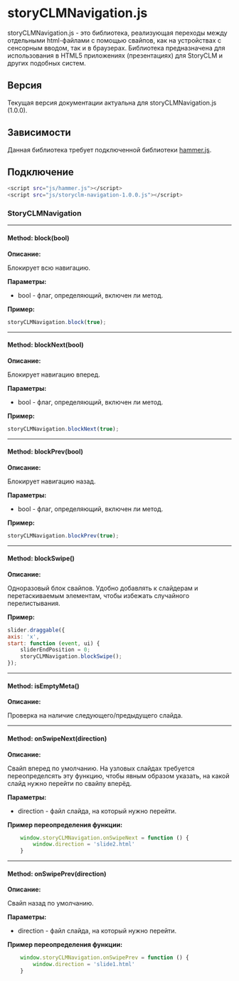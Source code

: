 # storyCLMNavigation.js

storyCLMNavigation.js - это библиотека, реализующая переходы между отдельными html-файлами с помощью свайпов, как на устройствах с сенсорным вводом, так и в браузерах.
Библиотека предназначена для использования в HTML5 приложениях (презентациях) для StoryCLM и других подобных систем.

## Версия
Текущая версия документации актуальна для storyCLMNavigation.js (1.0.0).

## Зависимости

Данная библиотека требует подключенной библиотеки [hammer.js](http://hammerjs.github.io/).

## Подключение

```sh
<script src="js/hammer.js"></script>
<script src="js/storyclm-navigation-1.0.0.js"></script>
```


### StoryCLMNavigation
--------------------------

#### Method: block(bool)

**Описание:**

Блокирует всю навигацию.

**Параметры:**

* bool - флаг, определяющий, включен ли метод.

**Пример:**
```javascript
storyCLMNavigation.block(true);
```

--------------------------

#### Method: blockNext(bool)

**Описание:**

Блокирует навигацию вперед.

**Параметры:**

* bool - флаг, определяющий, включен ли метод.

**Пример:**
```javascript
storyCLMNavigation.blockNext(true);
```

--------------------------

#### Method: blockPrev(bool)

**Описание:**

Блокирует навигацию назад.

**Параметры:**

* bool - флаг, определяющий, включен ли метод.

**Пример:**
```javascript
storyCLMNavigation.blockPrev(true);
```

--------------------------

#### Method: blockSwipe()

**Описание:**

Одноразовый блок свайпов.
Удобно добавлять к слайдерам и перетаскиваемым элементам, чтобы избежать случайного перелистывания.

**Пример:**
```javascript
slider.draggable({
axis: 'x',
start: function (event, ui) {
    sliderEndPosition = 0;
    storyCLMNavigation.blockSwipe();
});
```

--------------------------

#### Method: isEmptyMeta()

**Описание:**

Проверка на наличие следующего/предыдущего слайда.

--------------------------

#### Method: onSwipeNext(direction)

**Описание:**

Свайп вперед по умолчанию.
На узловых слайдах требуется переопределсять эту функцию, чтобы явным образом указать, на какой слайд нужно перейти по свайпу вперёд.

**Параметры:**

* direction - файл слайда, на который нужно перейти.

**Пример переопределения функции:**
```javascript
    window.storyCLMNavigation.onSwipeNext = function () {
        window.direction = 'slide2.html'
    }
```

--------------------------

#### Method: onSwipePrev(direction)

**Описание:**

Свайп назад по умолчанию.

**Параметры:**

* direction - файл слайда, на который нужно перейти.

**Пример переопределения функции:**
```javascript
    window.storyCLMNavigation.onSwipePrev = function () {
        window.direction = 'slide1.html'
    }
```




